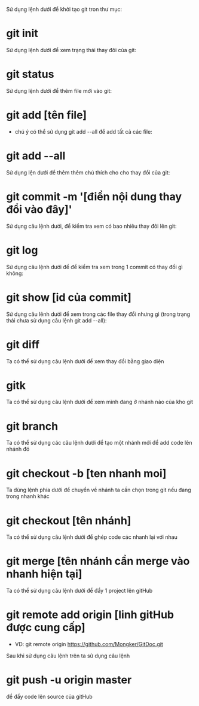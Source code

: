 Sử dụng lệnh dưới để khởi tạo git tron thư mục:
# git init

Sử dụng lệnh dưới để xem trạng thái thay đôi của git:
# git status

Sử dụng lệnh dưới để thêm file mới vào git:
# git add [tên file]
- chú ý có thể sử dụng git add --all để add tất cả các file:
# git add --all

Sử dụng lện dưới để thêm thêm chú thích cho cho thay đổi của git:
# git commit -m '[điền nội dung thay đổi vào đây]'

Sử dụng câu lệnh dưới, để kiểm tra xem có bao nhiêu thay đôi lên git:
# git log

Sử dụng câu lệnh dưới để để kiểm tra xem trong 1 commit có thay đổi gì không:
# git show [id của commit]

Sử dụng câu lênh dưới để xem trong các file thay đổi nhưng gì (trong trạng thái chưa sử dụng câu lệnh git add --all):
# git diff

Ta có thể sử dụng câu lệnh dưới để xem thay đổi bằng giao diện
# gitk

Ta có thể sử dụng câu lệnh dưới để xem mình đang ở nhánh nào của kho git
# git branch

Ta có thể sử dụng các câu lệnh dưới để tạo một nhánh mới để add code lên nhánh đó
# git checkout -b [ten nhanh moi]

Ta dùng lệnh phía dưới để chuyển về nhánh ta cần chọn trong git nếu đang trong nhanh khác
# git checkout [tên nhánh] 

Ta có thể sử dụng câu lệnh dưới để ghép code các nhanh lại với nhau
# git merge [tên nhánh cần merge vào nhanh hiện tại] 

Ta có thể sử dụng câu lệnh dưới để đẩy 1 project lên gitHub 
# git remote add origin [linh gitHub được cung cấp]
- VD: git remote origin https://github.com/Mongker/GitDoc.git

Sau khi sử dụng câu lệnh trên ta sử dụng câu lệnh 
# git push -u origin master
để đẩy code lên source của gitHub


